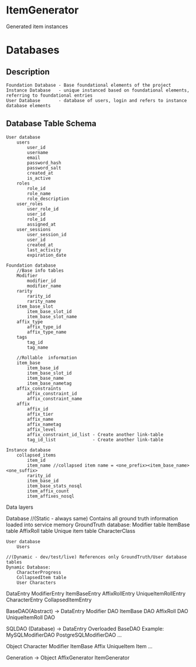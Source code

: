 # ItemGenerator
Generated item instances 

# Databases
## Description
	Foundation Database - Base foundational elements of the project
 	Instance Database   - unique instanced based on foundational elements, referring to foundational entries
  	User Database       - database of users, login and refers to instance database elements
## Database Table Schema
	User database
		users
			user_id
			username
			email
			password_hash
			password_salt
			created_at
			is_active
		roles
			role_id
			role_name
			role_description
		user_roles
			user_role_id
			user_id
			role_id
			assigned_at
		user_sessions
			user_session_id
			user_id
			created_at
			last_activity
			expiration_date
		
	Foundation database
		//Base info tables
		Modifier
			modifier_id
			modifier_name
		rarity
			rarity_id
			rarity_name
		item_base_slot
			item_base_slot_id
			item_base_slot_name
		affix_type
			affix_type_id
			affix_type_name
		tags
			tag_id
			tag_name
		
		//Rollable  information
		item_base
			item_base_id
			item_base_slot_id
			item_base_name
			item_base_nametag
		affix_constraints
			affix_constraint_id
			affix_constraint_name
		affix
			affix_id
			affix_tier
			affix_name
			affix_nametag
			affix_level
			affix_constraint_id_list - Create another link-table
			tag_id_list			     - Create another link-table
			
	Instance database
		collapsed_items
			item_id
			item_name //collapsed item name = <one_prefix><item_base_name><one_suffix>
			rarity_id
			item_base_id
			item_base_stats_nosql
			item_affix_count
			item_affixes_nosql


Data layers

Database
	//(Static - always same) Contains all ground truth information loaded into service memory
	GroundTruth database:
		Modifier table
		ItemBase table
		AffixRoll table 
		Unique item table
		<other supporting tables>
		CharacterClass
		
	User database
		Users		
		
	//(Dynamic - dev/test/live) References only GroundTruth/User database tables
	Dynamic Database:
		CharacterProgress
		CollapsedItem table
		User Characters
		
	
DataEntry
	ModifierEntry
	ItemBaseEntry
	AffixRollEntry
	UniqueItemRollEntry
	CharacterEntry
	CollapsedItemEntry
	
	
BaseDAO(Abstract) -> DataEntry
	Modifier DAO
	ItemBase DAO
	AffixRoll DAO
	UniqueItemRoll DAO
	<Other supporting table DAO>
	
SQLDAO (Database) -> DataEntry
	Overloaded BaseDAO
	Example: 
		MySQLModifierDAO
		PostgreSQLModifierDAO
	...
	


Object
	Character
	Modifier
	ItemBase
	<Types>
	Affix
	UniqueItem
	Item
	...
	
Generation -> Object
	AffixGenerator
	ItemGenerator

	
